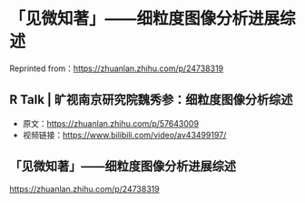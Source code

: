 # 「见微知著」——细粒度图像分析进展综述

Reprinted from：https://zhuanlan.zhihu.com/p/24738319

## R Talk | 旷视南京研究院魏秀参：细粒度图像分析综述

- 原文：https://zhuanlan.zhihu.com/p/57643009
- 视频链接：https://www.bilibili.com/video/av43499197/

## 「见微知著」——细粒度图像分析进展综述

https://zhuanlan.zhihu.com/p/24738319
